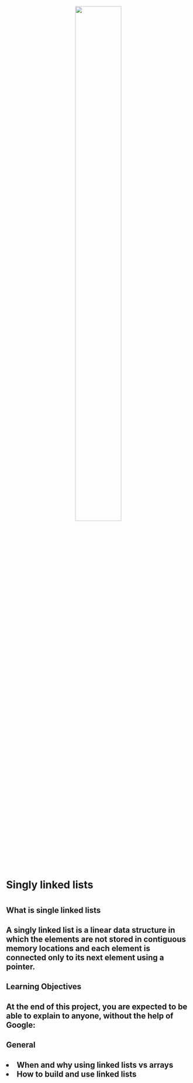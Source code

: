<h1 align ="center">
<img src="https://holbertonschool.uy/wp-content/themes/holberton/assets/img/logo.png" height="60%" width="50%">
</h1>

<h1>Singly linked lists<h1>

<h2>What is single linked lists<h2>

<p>A singly linked list is a linear data structure in which the elements are not stored in contiguous memory locations and each element is connected only to its next element using a pointer.

<h2>Learning Objectives<h2>
At the end of this project, you are expected to be able to explain to anyone, without the help of Google:

<h2>General<h2>
<li>When and why using linked lists vs arrays
<li>How to build and use linked lists